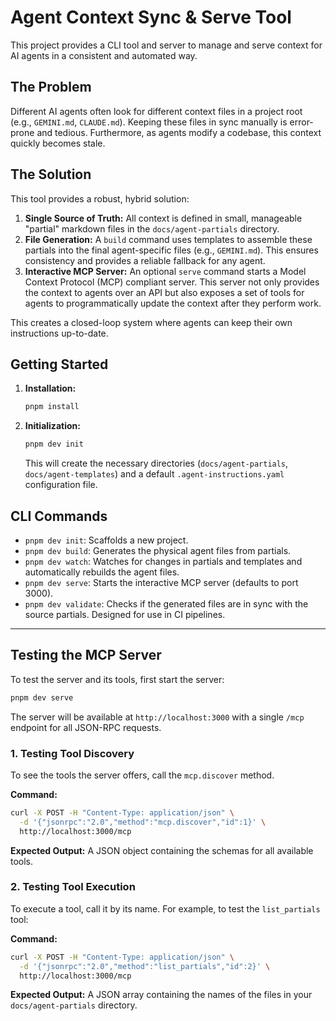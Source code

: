 # Agent Context Sync & Serve Tool

This project provides a CLI tool and server to manage and serve context for AI agents in a consistent and automated way.

## The Problem

Different AI agents often look for different context files in a project root (e.g., `GEMINI.md`, `CLAUDE.md`). Keeping these files in sync manually is error-prone and tedious. Furthermore, as agents modify a codebase, this context quickly becomes stale.

## The Solution

This tool provides a robust, hybrid solution:

1.  **Single Source of Truth:** All context is defined in small, manageable "partial" markdown files in the `docs/agent-partials` directory.
2.  **File Generation:** A `build` command uses templates to assemble these partials into the final agent-specific files (e.g., `GEMINI.md`). This ensures consistency and provides a reliable fallback for any agent.
3.  **Interactive MCP Server:** An optional `serve` command starts a Model Context Protocol (MCP) compliant server. This server not only provides the context to agents over an API but also exposes a set of tools for agents to programmatically update the context after they perform work.

This creates a closed-loop system where agents can keep their own instructions up-to-date.

## Getting Started

1.  **Installation:**
    ```bash
    pnpm install
    ```

2.  **Initialization:**
    ```bash
    pnpm dev init
    ```
    This will create the necessary directories (`docs/agent-partials`, `docs/agent-templates`) and a default `.agent-instructions.yaml` configuration file.

## CLI Commands

*   `pnpm dev init`: Scaffolds a new project.
*   `pnpm dev build`: Generates the physical agent files from partials.
*   `pnpm dev watch`: Watches for changes in partials and templates and automatically rebuilds the agent files.
*   `pnpm dev serve`: Starts the interactive MCP server (defaults to port 3000).
*   `pnpm dev validate`: Checks if the generated files are in sync with the source partials. Designed for use in CI pipelines.

---

## Testing the MCP Server

To test the server and its tools, first start the server:

```bash
pnpm dev serve
```

The server will be available at `http://localhost:3000` with a single `/mcp` endpoint for all JSON-RPC requests.

### 1. Testing Tool Discovery

To see the tools the server offers, call the `mcp.discover` method.

**Command:**
```bash
curl -X POST -H "Content-Type: application/json" \
  -d '{"jsonrpc":"2.0","method":"mcp.discover","id":1}' \
  http://localhost:3000/mcp
```

**Expected Output:**
A JSON object containing the schemas for all available tools.

### 2. Testing Tool Execution

To execute a tool, call it by its name. For example, to test the `list_partials` tool:

**Command:**
```bash
curl -X POST -H "Content-Type: application/json" \
  -d '{"jsonrpc":"2.0","method":"list_partials","id":2}' \
  http://localhost:3000/mcp
```

**Expected Output:**
A JSON array containing the names of the files in your `docs/agent-partials` directory.